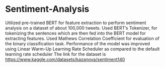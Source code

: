 # Sentiment-Analysis
Utilized pre-trained BERT for feature extraction to perform sentiment analysis on a dataset of about 100,000 tweets.
Used BERT’s Tokenizer, for tokenizing the sentences which are then fed into the BERT model for extracting features.
Used Mathews Correlation Coefficient for evaluation of the binary classification task. 
Performance of the model was improved using Linear Warm-Up Learning Rate Scheduler as compared to the default learning rate scheduler
The link for the dataset is
https://www.kaggle.com/datasets/kazanova/sentiment140
